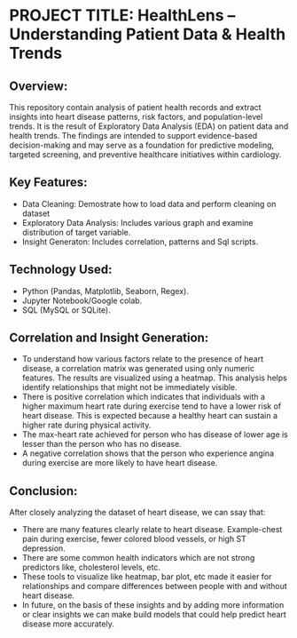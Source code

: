 # PROJECT TITLE: HealthLens – Understanding Patient Data & Health Trends

## Overview:
This repository contain analysis of patient health records and extract insights into heart disease patterns, risk factors, and population-level trends. It is the result of Exploratory Data Analysis (EDA) on patient data and health trends. The findings are intended to support evidence-based decision-making and may serve as a foundation for predictive modeling, targeted screening, and preventive healthcare initiatives within cardiology.

## Key Features:
- Data Cleaning: Demostrate how to load data and perform cleaning on dataset
- Exploratory Data Analysis: Includes various graph and examine distribution of target variable.
- Insight Generaton: Includes correlation, patterns and Sql scripts.

## Technology Used:
- ⁠Python (Pandas, Matplotlib, Seaborn, Regex).
- Jupyter Notebook/Google colab.
- SQL (MySQL or SQLite).

## Correlation and Insight Generation:
- To understand how various factors relate to the presence of heart disease, a correlation matrix was generated using only numeric features. The results are visualized using a heatmap. This analysis helps identify relationships that might not be immediately visible. 
- There is positive correlation which indicates that individuals with a higher maximum heart rate during exercise tend to have a lower risk of heart disease. This is expected because a healthy heart can sustain a higher rate during physical activity.
- The max-heart rate achieved for person who has disease of lower age is lesser than the person who has no disease.
- A negative correlation shows that the person who experience angina during exercise are more likely to have heart disease.

## Conclusion:
After closely analyzing the dataset of heart disease, we can ssay that:
- There are many features clearly relate to heart disease. Example-chest pain during exercise, fewer colored blood vessels, or high ST depression.
- There are some common health indicators which are not strong predictors like, cholesterol levels, etc.
- These tools to visualize like heatmap, bar plot, etc made it easier for relationships and compare differences between people with and without heart disease.
- In future, on the basis of these insights and by adding more information or clear insights we can make build models that could help predict heart disease more accurately.
